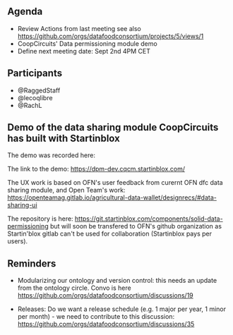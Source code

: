 ## Agenda

- Review Actions from last meeting see also https://github.com/orgs/datafoodconsortium/projects/5/views/1
- CoopCircuits' Data permissioning module demo
- Define next meeting date: Sept 2nd 4PM CET

## Participants

- @RaggedStaff
- @lecoqlibre
- @RachL

## Demo of the data sharing module CoopCircuits has built with Startinblox

The demo was recorded here: 

The link to the demo: https://dpm-dev.cqcm.startinblox.com/

The UX work is based on OFN's user feedback from curernt OFN dfc data sharing module, and Open Team's work: https://openteamag.gitlab.io/agricultural-data-wallet/designrecs/#data-sharing-ui

The repository is here: https://git.startinblox.com/components/solid-data-permissioning but will soon be transfered to OFN's github organization as Startin'blox gitlab can't be used for collaboration (Startinblox pays per users).

## Reminders

- Modularizing our ontology and version control: this needs an update from the ontology circle. Convo is here https://github.com/orgs/datafoodconsortium/discussions/19

- Releases: Do we want a release schedule (e.g. 1 major per year, 1 minor per month) - we need to contribute to this discussion: https://github.com/orgs/datafoodconsortium/discussions/35
